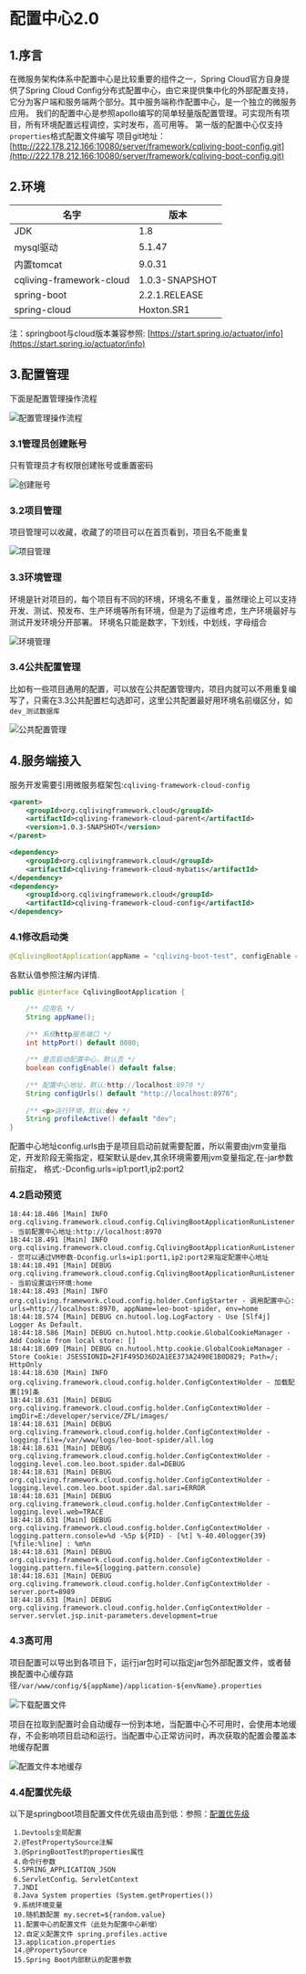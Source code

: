 # 配置中心2.0
## 1.序言
在微服务架构体系中配置中心是比较重要的组件之一，Spring Cloud官方自身提供了Spring Cloud Config分布式配置中心，由它来提供集中化的外部配置支持，它分为客户端和服务端两个部分。其中服务端称作配置中心，是一个独立的微服务应用。
我们的配置中心是参照apollo编写的简单轻量版配置管理。可实现所有项目，所有环境配置远程调控，实时发布，高可用等。
第一版的配置中心仅支持`properties`格式配置文件编写
项目git地址：[http://222.178.212.166:10080/server/framework/cqliving-boot-config.git](http://222.178.212.166:10080/server/framework/cqliving-boot-config.git)
## 2.环境

| **名字**           | **版本** |
| ------------------------ | -------------- |
| JDK                      | 1.8            |
| mysql驱动                | 5.1.47         |
| 内置tomcat               | 9.0.31         |
| cqliving-framework-cloud | 1.0.3-SNAPSHOT |
| spring-boot              | 2.2.1.RELEASE  |
| spring-cloud             | Hoxton.SR1     |

注：springboot与cloud版本兼容参照: [https://start.spring.io/actuator/info](https://start.spring.io/actuator/info)


## 3.配置管理
下面是配置管理操作流程

![配置管理操作流程](md/1.png)

### 3.1管理员创建账号
只有管理员才有权限创建账号或重置密码

![创建账号](md/2.png)

### 3.2项目管理
项目管理可以收藏，收藏了的项目可以在首页看到，项目名不能重复

![项目管理](md/3.png)

### 3.3环境管理
环境是针对项目的，每个项目有不同的环境，环境名不重复，虽然理论上可以支持开发、测试、预发布、生产环境等所有环境，但是为了运维考虑，生产环境最好与测试开发环境分开部署。
环境名只能是数字，下划线，中划线，字母组合

![环境管理](md/4.png)

### 3.4公共配置管理
比如有一些项目通用的配置，可以放在公共配置管理内，项目内就可以不用重复编写了，只需在3.3公共配置栏勾选即可，这里公共配置最好用环境名前缀区分，如`dev_测试数据库`

![公共配置管理](md/5.png)

## 4.服务端接入
服务开发需要引用微服务框架包:`cqliving-framework-cloud-config`

```xml
<parent>
    <groupId>org.cqlivingframework.cloud</groupId>
    <artifactId>cqliving-framework-cloud-parent</artifactId>
    <version>1.0.3-SNAPSHOT</version>
</parent>

<dependency>
    <groupId>org.cqlivingframework.cloud</groupId>
    <artifactId>cqliving-framework-cloud-mybatis</artifactId>
</dependency>
<dependency>
    <groupId>org.cqlivingframework.cloud</groupId>
    <artifactId>cqliving-framework-cloud-config</artifactId>
</dependency>
```

### 4.1修改启动类

```java
@CqlivingBootApplication(appName = "cqliving-boot-test", configEnable = true, httpPort = 8081, profileActive = "test")
```
各默认值参照注解内详情.

```java
public @interface CqlivingBootApplication {

    /** 应用名 */
    String appName();
    
    /** 系统http服务端口 */
    int httpPort() default 8080;
    
    /** 是否启动配置中心，默认否 */
    boolean configEnable() default false;
    
    /** 配置中心地址，默认:http://localhost:8970 */
    String configUrls() default "http://localhost:8970";
    
    /** <p>运行环境，默认:dev */
    String profileActive() default "dev";
}
```

配置中心地址config.urls由于是项目启动前就需要配置，所以需要由jvm变量指定，开发阶段无需指定，框架默认是dev,其余环境需要用jvm变量指定,在-jar参数前指定，
格式:-Dconfig.urls=ip1:port1,ip2:port2


### 4.2启动预览

```
18:44:18.486 [Main] INFO org.cqliving.framework.cloud.config.CqlivingBootApplicationRunListener - 当前配置中心地址:http://localhost:8970
18:44:18.491 [Main] INFO org.cqliving.framework.cloud.config.CqlivingBootApplicationRunListener - 您可以通过VM参数-Dconfig.urls=ip1:port1,ip2:port2来指定配置中心地址
18:44:18.491 [Main] DEBUG org.cqliving.framework.cloud.config.CqlivingBootApplicationRunListener - 当前设置运行环境:home
18:44:18.493 [Main] INFO org.cqliving.framework.cloud.config.holder.ConfigStarter - 调用配置中心: urls=http://localhost:8970, appName=leo-boot-spider, env=home
18:44:18.574 [Main] DEBUG cn.hutool.log.LogFactory - Use [Slf4j] Logger As Default.
18:44:18.586 [Main] DEBUG cn.hutool.http.cookie.GlobalCookieManager - Add Cookie from local store: []
18:44:18.609 [Main] DEBUG cn.hutool.http.cookie.GlobalCookieManager - Store Cookie: JSESSIONID=2F1F495D36D2A1EE373A2490E1B0D829; Path=/; HttpOnly
18:44:18.630 [Main] INFO org.cqliving.framework.cloud.config.holder.ConfigContextHolder - 加载配置[19]条
18:44:18.631 [Main] DEBUG org.cqliving.framework.cloud.config.holder.ConfigContextHolder - imgDir=E:/developer/service/ZFL/images/
18:44:18.631 [Main] DEBUG org.cqliving.framework.cloud.config.holder.ConfigContextHolder - logging.file=/var/www/logs/leo-boot-spider/all.log
18:44:18.631 [Main] DEBUG org.cqliving.framework.cloud.config.holder.ConfigContextHolder - logging.level.com.leo.boot.spider.dal=DEBUG
18:44:18.631 [Main] DEBUG org.cqliving.framework.cloud.config.holder.ConfigContextHolder - logging.level.com.leo.boot.spider.dal.sari=ERROR
18:44:18.631 [Main] DEBUG org.cqliving.framework.cloud.config.holder.ConfigContextHolder - logging.level.web=TRACE
18:44:18.631 [Main] DEBUG org.cqliving.framework.cloud.config.holder.ConfigContextHolder - logging.pattern.console=%d -%5p ${PID} - [%t] %-40.40logger{39}[%file:%line] : %m%n
18:44:18.631 [Main] DEBUG org.cqliving.framework.cloud.config.holder.ConfigContextHolder - logging.pattern.file=${logging.pattern.console}
18:44:18.631 [Main] DEBUG org.cqliving.framework.cloud.config.holder.ConfigContextHolder - server.port=8989
18:44:18.631 [Main] DEBUG org.cqliving.framework.cloud.config.holder.ConfigContextHolder - server.servlet.jsp.init-parameters.development=true
```
### 4.3高可用
项目配置可以导出到各项目下，运行jar包时可以指定jar包外部配置文件，或者替换配置中心缓存路径`/var/www/config/${appName}/application-${envName}.properties`

![下载配置文件](md/6.png)

项目在拉取到配置时会自动缓存一份到本地，当配置中心不可用时，会使用本地缓存，不会影响项目启动和运行。当配置中心正常访问时，再次获取的配置会覆盖本地缓存配置

![配置文件本地缓存](md/7.png)
### 4.4配置优先级
 以下是springboot项目配置文件优先级由高到低：参照：[配置优先级](https://www.jianshu.com/p/3fc6a78eed31)
 
```
 1.Devtools全局配置
 2.@TestPropertySource注解
 3.@SpringBootTest的properties属性
 4.命令行参数
 5.SPRING_APPLICATION_JSON
 6.ServletConfig、ServletContext
 7.JNDI
 8.Java System properties (System.getProperties())
 9.系统环境变量
 10.随机数配置 my.secret=${random.value}
 11.配置中心的配置文件（此处为配置中心新增）
 12.自定义配置文件 spring.profiles.active
 13.application.properties
 14.@PropertySource
 15.Spring Boot内部默认的配置参数
``` 
